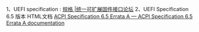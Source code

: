 1、UEFI specification : [规格 |统一可扩展固件接口论坛](https://uefi.org/specifications)
2、UEFI Specification 6.5 版本 HTML文档 [ACPI Specification 6.5 Errata A — ACPI Specification 6.5 Errata A documentation](https://uefi.org/specs/ACPI/6.5_A/)

